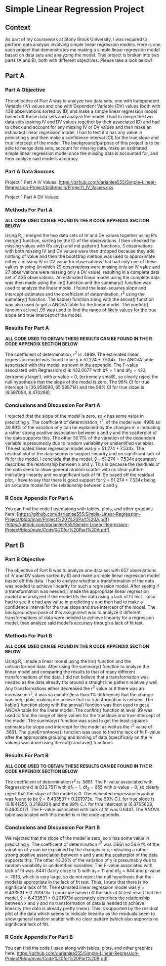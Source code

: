 # Simple Linear Regression Project 

## Context

As part of my coursework at Stony Brook University, I was required to perform data analysis involving simple linear regression models. Here is one such project that demonstrates me making a simple linear regression model based on data sets and analyzing the model. This project is broken into two parts (A and B), both with different objectives. Please take a look below!

## Part A

### Part A Objective

The objective of Part A was to analyze two data sets, one with Independent Variable (IV) values and one with Dependent Variable (DV) values (both with 438 observations sorted by ID) and make a simple linear regression model based off these data sets and analyze the model. I had to merge the two data sets (pairing IV and DV values together by their associated ID) and had to check and account for any missing IV or DV values and then make an estimated linear regression model. I had to test if x has any value in predicting y and then make a confidence interval (CI) for the true slope and true intercept of the model. The background/purpose of this project is to be able to merge data sets, account for missing data, make an estimated simple linear regression model once the missing data is accounted for, and then analyze said model’s accuracy.

### Part A Data Sources

Project 1 Part A IV Values: https://github.com/darianlee555/Simple-Linear-Regression-Project/blob/main/Project1_IV_Values.csv

Project 1 Part A DV Values: 

### Methods For Part A
**ALL CODE USED CAN BE FOUND IN THE R CODE APPENDIX SECTION BELOW**

Using R, I merged the two data sets of IV and DV values together using R’s merge() function, sorting by the ID of the observations. I then checked for missing values with R’s any() and md.pattern() functions. 3 observations with both missing IV and DV values were then dropped because they add nothing of value and then the bootstrap method was used to approximate either a missing IV or DV value for observations that had only one of these values missing (in which 29 observations were missing only an IV value and 27 observations were missing only a DV value), resulting in a complete data set of 435 observations. An estimated linear model using the complete data was then made using the lm() function and the summary() function was used to analyze the linear model. I found the least-squares slope and intercept estimates and the coefficient of determination, r<sup>2</sup> using the summary() function. The kable() function along with the anova() function was also used to get a ANOVA table for the linear model. The confint() function at level .99 was used to find the range of likely values for the true slope and true intercept of the model.

### Results For Part A
**ALL CODE USED TO OBTAIN THESE RESULTS CAN BE FOUND IN THE R CODE APPENDIX SECTION BELOW**


The coefficient of determination, r<sup>2</sup> is .4989. The estimated linear regression model was found to be ŷ = 51.274 +  7.534x. The ANOVA table associated with this model is shown in the appendix. The F-value associated with Regression(x) is 433.0677 with df<sub>1</sub> = 1 and df<sub>2</sub> = 433, (extremely large!), with p-value = 0, (extremely small!), so clearly reject the null hypothesis that the slope of the model is zero. The 99% CI for true intercept is (36.958690, 65.588714) and the 99% CI for true slope is (6.597054, 8.470298).

### Conclusions and Discussion For Part A
I rejected that the slope of the model is zero, so x has some value in predicting y. The coefficient of determination, r<sup>2</sup>, of the model was .4989 so 49.89% of the variation of y can be explained by the changes in x indicating a rather strong positive association between x and y and the scatterplot of the data supports this. The other 50.11% of the variation of the dependent variable is presumedly due to random variability or unidentified variables. The estimated linear regression model was ŷ = 51.274 +  7.534x. The residual plot of the data seems to support linearity and no significant lack of fit for the model. I conclude that the model, ŷ = 51.274 +  7.534x accurately describes the relationship between x and y. This is because the residuals of the data seem to show general random scatter with no clear pattern indicating linearity and no significant lack of fit. So based off the residual plot, I have to say that there is good support for ŷ = 51.274 +  7.534x being an accurate model for the relationship between x and y.

### R Code Appendix For Part A
You can find the code I used along with tables, plots, and other graphics here: [https://github.com/darianlee555/Simple-Linear-Regression-Project/blob/main/Project%201%20Part%20A.pdf](https://github.com/darianlee555/Simple-Linear-Regression-Project/blob/main/Code%20for%20Part%20A.pdf) 

## Part B

### Part B Objective

The objective of Part B was to analyze one data set with 657 observations of IV and DV values sorted by ID and make a simple linear regression model based off this data. I had to analyze whether a transformation of the data was needed to achieve linearity for such a regression model. After seeing if a transformation was needed, I made the appropriate linear regression model and analyzed if the model fits the data using a lack of fit test. I also had to see if x had any value in predicting y and then had to make a confidence interval for the true slope and true intercept of the model. The background/purpose of this assignment was to analyze if different transformations of data were needed to achieve linearity for a regression model, then analyze said model’s accuracy through a lack of fit test.

### Methods For Part B
**ALL CODE USED CAN BE FOUND IN THE R CODE APPENDIX SECTION BELOW**

Using R, I made a linear model using the lm() function and the untransformed data. After using the summary() function to analyze the linear model and comparing the results to that of many different transformations of the data, I did not believe that a transformation was needed as the data already fits around a straight line pattern relatively well. Any transformations either decreased the r<sup>2</sup> value or if there was an increase in r<sup>2</sup>, it was so minute (less than 1% difference) that the change was negligible, making me believe that no transformation is needed. The kable() function along with the anova() function was then used to get a ANOVA table for the linear model. The confint() function at level .99 was used to find the range of likely values for the trueslope and true-intercept of the model. The summary() function was used to get the least-squares estimates for slope and intercept for the model as well as the r<sup>2</sup> value of .5661. The pureErrorAnova() function was used to find the lack of fit F-value after the appropriate grouping and binning of data (specifically on the IV values) was done using the cut() and ave() functions.

### Results For Part B
**ALL CODE USED TO OBTAIN THESE RESULTS CAN BE FOUND IN THE R CODE APPENDIX SECTION BELOW**

The coefficient of determination r<sup>2</sup> is .5661. The F-value associated with Regression(x) is 833.7511 with df<sub>1</sub> = 1, df<sub>2</sub> = 655 with p-value = 0, so clearly reject that the slope of the model is 0. The estimated regression equation was found to be ŷ = 6.433531 + 0.201973x. The 99% C.I. for true slope is (0.1841255, 0.2198201) and the 99% C.I. for true intercept is (6.3765603, 6.4905017). The F-value associated with lack of fit was 0.6441. The ANOVA table associated with this model is in the code appendix.

### Conclusions and Discussion For Part B
We rejected that the slope of the model is zero, so x has some value in predicting y. The coefficient of determination r<sup>2</sup> was .5661 so 56.61% of the variation of y can be explained by the changes in x, indicating a rather strong positive association between x and y and the scatterplot of the data supports this. The other 43.36% of the variation of y is presumably due to random variability or unidentified variables. The F-value associated with lack of fit was .6441 (fairly close to 1) with d<sub>1</sub> = 11 and df<sub>2</sub> = 644 and p-value = .7913, which is very large, so do not reject the null hypothesis that the model is appropriate in the lack of fit test. Thus, I state that there is no significant lack of fit. The estimated linear regression model was ŷ = 6.433531 + 0.201973x. I conclude based off the lack of fit test result that the model, ŷ = 6.433531 + 0.201973x accurately describes the relationship between x and y and no transformation of data is needed to achieve linearity (the data is already pretty linear). This is supported by the residual plot of the data which seems to indicate linearity as the residuals seem to show general random scatter with no clear pattern (which also supports no significant lack of fit). 

### R Code Appendix For Part B
You can find the code I used along with tables, plots, and other graphics here: https://github.com/darianlee555/Simple-Linear-Regression-Project/blob/main/Code%20for%20Part%20B.pdf

